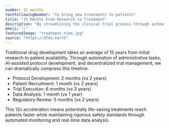 ```yaml
---
number: 15 months
textFollowingNumber: "to bring new treatments to patients"
title: "15 Months From Research to Treatment"
description: "By streamlining the clinical trial process through automation and decentralization, we can reduce the time from initial research to patient availability from 15 years to just 15 months"
emoji: "⚡"
featuredImage: "treatment-time.jpg"
source: "https://dfda.earth"
---
```


Traditional drug development takes an average of 15 years from initial research to patient availability. Through automation of administrative tasks, AI-assisted protocol development, and decentralized trial management, we can dramatically compress this timeline:

- Protocol Development: 2 months (vs 2 years)
- Patient Recruitment: 1 month (vs 2 years)
- Trial Execution: 6 months (vs 3 years)
- Data Analysis: 1 month (vs 1 year)
- Regulatory Review: 5 months (vs 2 years)

This 12x acceleration means potentially life-saving treatments reach patients faster while maintaining rigorous safety standards through automated monitoring and real-time data analysis. 